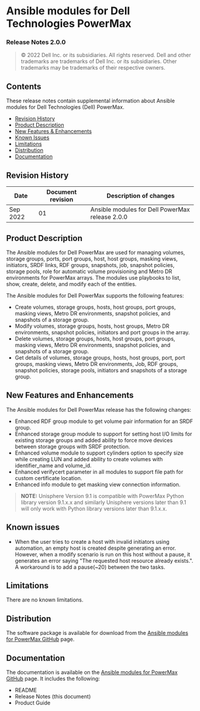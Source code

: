 
**Ansible modules for Dell Technologies PowerMax** 
=========================================
### Release Notes 2.0.0

>   © 2022 Dell Inc. or its subsidiaries. All rights reserved. Dell
>   and other trademarks are trademarks of Dell Inc. or its
>   subsidiaries. Other trademarks may be trademarks of their respective
>   owners.

Contents
--------
These release notes contain supplemental information about Ansible
modules for Dell Technologies (Dell) PowerMax.

-   [Revision History](#revision-history)
-   [Product Description](#product-description)
-   [New Features & Enhancements](#new-features--enhancements)
-   [Known Issues](#known-issues)
-   [Limitations](#limitations)
-   [Distribution](#distribution)
-   [Documentation](#documentation)

Revision History
----------------

| **Date** | **Document revision** | **Description of changes** |
|----------|-----------------------|----------------------------|
| Sep 2022 | 01 | Ansible modules for Dell PowerMax release 2.0.0 |

Product Description
-------------------

The Ansible modules for Dell PowerMax are used for managing volumes,
storage groups, ports, port groups, host, host groups, masking views, initiators,
SRDF links, RDF groups, snapshots, job, snapshot policies, storage pools, role for automatic volume provisioning and Metro DR environments for PowerMax
arrays. The modules use playbooks to list, show, create, delete, and modify
each of the entities.

The Ansible modules for Dell PowerMax supports the following
features:

-   Create volumes, storage groups, hosts, host groups, port groups,
    masking views, Metro DR environments, snapshot policies,
    and snapshots of a storage group.
-   Modify volumes, storage groups, hosts, host groups, Metro DR environments,
    snapshot policies, initiators and port groups in the array.
-   Delete volumes, storage groups, hosts, host groups, port groups,
    masking views, Metro DR environments, snapshot policies, and snapshots of a storage group.
-   Get details of volumes, storage groups, hosts, host groups, port,
    port groups, masking views, Metro DR environments, Job, RDF groups, 
    snapshot policies, storage pools, initiators and snapshots of a storage group.

New Features and Enhancements
---------------------------

The Ansible modules for Dell PowerMax release has the following
changes:
- Enhanced RDF group module to get volume pair information for an SRDF group.
- Enhanced storage group module to support for setting host I/O limits for existing storage groups and added ability to force move devices between storage groups with SRDF protection.
- Enhanced volume module to support cylinders option to specify size while creating LUN and added ability to create volumes with identifier_name and volume_id.
- Enhanced verifycert parameter in all modules to support file path for custom certificate location.
- Enhanced info module to get masking view connection information.

> **NOTE:** Unisphere Version 9.1 is compatible with PowerMax Python
> library version 9.1.x.x and similarly Unisphere versions later than 9.1 will
> only work with Python library versions later than 9.1.x.x.

Known issues
------------
- When the user tries to create a host with invalid initiators using automation, an empty host is created despite generating an error. However, when a modify scenario is run on this host without a pause, it generates an error saying "The requested host resource already exists.". A workaround is to add a pause(~20) between the two tasks.

Limitations
-----------
There are no known limitations.

Distribution
------------
The software package is available for download from the [Ansible modules
for PowerMax GitHub](https://github.com/dell/ansible-powermax/tree/2.0.0) page.

Documentation
-------------
The documentation is available on the [Ansible modules for PowerMax GitHub](../docs)
page. It includes the following:

   - README
   - Release Notes (this document)
   - Product Guide
